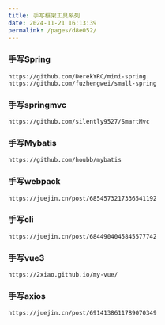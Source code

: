 ```yaml
---
title: 手写框架工具系列
date: 2024-11-21 16:13:39
permalink: /pages/d8e052/
---
```

### 手写Spring

```
https://github.com/DerekYRC/mini-spring
https://github.com/fuzhengwei/small-spring
```

### 手写springmvc

```
https://github.com/silently9527/SmartMvc
```

### 手写Mybatis

```
https://github.com/houbb/mybatis
```

### 手写webpack

```
https://juejin.cn/post/6854573217336541192
```

### 手写cli

```
https://juejin.cn/post/6844904045845577742
```

### 手写vue3

```
https://2xiao.github.io/my-vue/
```

### 手写axios

```
https://juejin.cn/post/6914138611789070349
```



